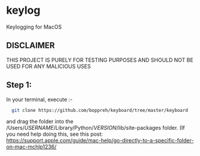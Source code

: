 # keylog
Keylogging for MacOS

## **DISCLAIMER**
  THIS PROJECT IS PURELY FOR TESTING PURPOSES AND SHOULD NOT BE USED FOR ANY MALICIOUS USES

## Step 1:
In your terminal, execute :-
```bash
  git clone https://github.com/boppreh/keyboard/tree/master/keyboard
```
and drag the folder into the /Users/*USERNAME*/Library/Python/*VERSION*/lib/site-packages folder. (If you need help doing this, see this post: https://support.apple.com/guide/mac-help/go-directly-to-a-specific-folder-on-mac-mchlp1236/
